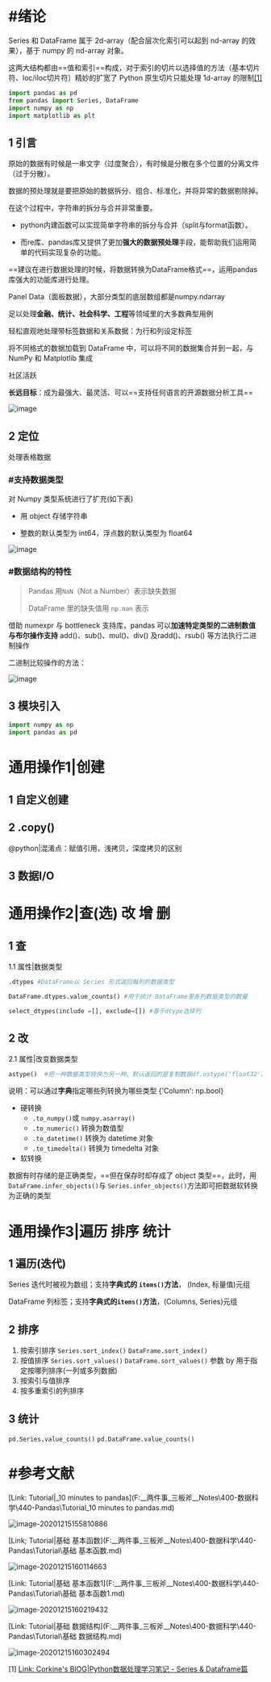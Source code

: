 # #绪论

Series 和 DataFrame 属于 2d-array（配合层次化索引可以起到 nd-array 的效果），基于 numpy 的 nd-array 对象。

这两大结构都由==值和索引==构成，对于索引的切片以选择值的方法（基本切片符、loc/iloc切片符）精妙的扩宽了 Python 原生切片只能处理 1d-array 的限制[[1]](#1)

```python
import pandas as pd
from pandas import Series, DataFrame
import numpy as np
import matplotlib as plt
```



## 1 引言

原始的数据有时候是一串文字（过度聚合），有时候是分散在多个位置的分离文件（过于分散）。

数据的预处理就是要把原始的数据拆分、组合、标准化，并将异常的数据剔除掉。

在这个过程中，字符串的拆分与合并非常重要。

- python内建函数可以实现简单字符串的拆分与合并（split与format函数）。

- 而re库、pandas库又提供了更加**强大的数据预处理**手段，能帮助我们运用简单的代码实现复杂的功能。

==建议在进行数据处理的时候，将数据转换为DataFrame格式==，运用pandas库强大的功能库进行处理。





Panel Data（面板数据），大部分类型的底层数组都是numpy.ndarray

足以处理**金融、统计、社会科学、工程**等领域里的大多数典型用例

轻松直观地处理带标签数据和关系数据：为行和列设定标签

将不同格式的数据加载到 DataFrame 中，可以将不同的数据集合并到一起，与 NumPy 和 Matplotlib 集成

社区活跃

**长远目标**：成为最强大、最灵活、可以==支持任何语言的开源数据分析工具==

![image](https://cdn.nlark.com/yuque/0/2020/png/1136179/1591174539153-b38166e0-a495-48eb-b752-df495a3ce0b0.png?x-oss-process=image%2Fwatermark%2Ctype_d3F5LW1pY3JvaGVp%2Csize_10%2Ctext_6K-t6ZuALUREdW5jYW4%3D%2Ccolor_FFFFFF%2Cshadow_50%2Ct_80%2Cg_se%2Cx_10%2Cy_10)





## 2 定位

处理表格数据



### #支持数据类型

对 Numpy 类型系统进行了扩充(如下表)

- 用 object 存储字符串

- 整数的默认类型为 int64，浮点数的默认类型为 float64

![image](https://cdn.nlark.com/yuque/0/2020/png/1136179/1591174539277-f249a342-9d43-4e8c-86a7-e84a95f7fc40.png)







### #数据结构的特性

> Pandas 用`NaN`（Not a Number）表示缺失数据
>
> DataFrame 里的缺失值用 `np.nan` 表示



借助 numexpr 与 bottleneck 支持库，pandas 可以**加速特定类型的二进制数值与布尔操作支持** add()、sub()、mul()、div() 及radd()、rsub() 等方法执行二进制操作

二进制比较操作的方法：

![image](https://cdn.nlark.com/yuque/0/2020/png/1136179/1591174539040-8ea45cea-c808-4a37-b410-09462d0b653a.png)



## 3 模块引入

```python
import numpy as np
import pandas as pd
```





# 通用操作1|创建

## 1 自定义创建

## 2 .copy()

@python|混淆点：赋值引用，浅拷贝，深度拷贝的区别

## 3 数据I/O





# 通用操作2|查(选) 改 增 删

## 1 查

1.1 属性|数据类型

```python
.dtypes #DataFrame以 Series 形式返回每列的数据类型

DataFrame.dtypes.value_counts() #用于统计 DataFrame里各列数据类型的数量

select_dtypes(include =[], exclude=[]) #基于dtype选择列
```



## 2 改

2.1 属性|改变数据类型

```python
astype()  #把一种数据类型转换为另一种，默认返回的是复制数据df.astype('float32').dtypes
```

说明：可以通过**字典**指定哪些列转换为哪些类型 {'Column': np.bool}

- 硬转换
  - `.to_numpy()`或 `numpy.asarray()`
  - `.to_numeric()`  转换为数值型
  - `.to_datetime()`  转换为 datetime 对象
  - `.to_timedelta()`  转换为 timedelta 对象
- 软转换

数据有时存储的是正确类型，==但在保存时却存成了 object 类型==，此时，用 `DataFrame.infer_objects()`与 `Series.infer_objects()`方法即可把数据软转换为正确的类型

 



# 通用操作3|遍历 排序 统计

## 1 遍历(迭代)

Series 迭代时被视为数组；支持**字典式的 `items()`方法**， (Index, 标量值)元组

DataFrame 列标签；支持**字典式的`items()`方法**，(Columns, Series)元组





## 2 排序

1. 按索引排序
   `Series.sort_index()`
   `DataFrame.sort_index()`
2. 按值排序
   `Series.sort_values()`
   `DataFrame.sort_values()` 参数 by 用于指定按哪列排序(一列或多列数据)
3. 按索引与值排序
4. 按多重索引的列排序





## 3 统计

`pd.Series.value_counts()`
`pd.DataFrame.value_counts()`





# #参考文献

[Link: Tutorial|_10 minutes to pandas](F:\__两件事_三板斧\__Notes\400-数据科学\440-Pandas\Tutorial\_10 minutes to pandas.md)

![image-20201215155810886](https://cdn.jsdelivr.net/gh/DaiDuncan/PicUploader/img/20201215155810.png)

[Link; Tutorial|基础 基本函数](F:\__两件事_三板斧\__Notes\400-数据科学\440-Pandas\Tutorial\基础 基本函数.md)

![image-20201215160114663](https://cdn.jsdelivr.net/gh/DaiDuncan/PicUploader/img/20201215160114.png)

[Link: Tutorial|基础 基本函数1](F:\__两件事_三板斧\__Notes\400-数据科学\440-Pandas\Tutorial\基础 基本函数1.md)

![image-20201215160219432](https://cdn.jsdelivr.net/gh/DaiDuncan/PicUploader/img/20201215160219.png)



[Link: Tutorial|基础 数据结构](F:\__两件事_三板斧\__Notes\400-数据科学\440-Pandas\Tutorial\基础 数据结构.md)

![image-20201215160302494](https://cdn.jsdelivr.net/gh/DaiDuncan/PicUploader/img/20201215160302.png)

<a name="1">[1]</a> [Link: Corkine's BlOG|Python数据处理学习笔记 - Series & Dataframe篇](https://blog.mazhangjing.com/2018/02/25/learn_pandas/)

